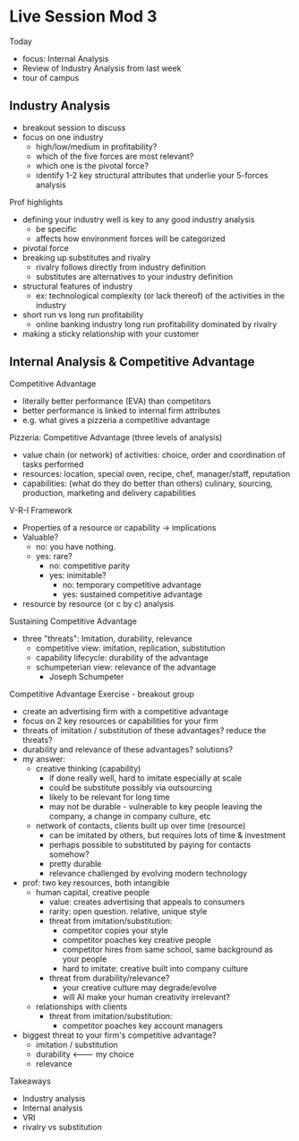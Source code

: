 # Live Session Mod 3

Today

- focus: Internal Analysis
- Review of Industry Analysis from last week
- tour of campus

## Industry Analysis

- breakout session to discuss
- focus on one industry
  - high/low/medium in profitability?
  - which of the five forces are most relevant?
  - which one is the pivotal force?
  - identify 1-2 key structural attributes that underlie your 5-forces analysis

Prof highlights

- defining your industry well is key to any good industry analysis
  - be specific
  - affects how environment forces will be categorized
- pivotal force
- breaking up substitutes and rivalry
  - rivalry follows directly from industry definition
  - substitutes are alternatives to your industry definition
- structural features of industry
  - ex: technological complexity (or lack thereof) of the activities in the
    industry
- short run vs long run profitability
  - online banking industry long run profitability dominated by rivalry
- making a sticky relationship with your customer

## Internal Analysis & Competitive Advantage

Competitive Advantage

- literally better performance (EVA) than competitors
- better performance is linked to internal firm attributes
- e.g. what gives a pizzeria a competitive advantage

Pizzeria: Competitive Advantage (three levels of analysis)

- value chain (or network) of activities: choice, order and coordination of
  tasks performed
- resources: location, special oven, recipe, chef, manager/staff, reputation
- capabilities: (what do they do better than others) culinary, sourcing,
  production, marketing and delivery capabilities

V-R-I Framework

- Properties of a resource or capability -> implications
- Valuable?
  - no: you have nothing.
  - yes: rare?
    - no: competitive parity
    - yes: inimitable?
      - no: temporary competitive advantage
      - yes: sustained competitive advantage
- resource by resource (or c by c) analysis

Sustaining Competitive Advantage

- three "threats": Imitation, durability, relevance
  - competitive view: imitation, replication, substitution
  - capability lifecycle: durability of the advantage
  - schumpeterian view: relevance of the advantage
    - Joseph Schumpeter

Competitive Advantage Exercise - breakout group

- create an advertising firm with a competitive advantage
- focus on 2 key resources or capabilities for your firm
- threats of imitation / substitution of these advantages? reduce the threats?
- durability and relevance of these advantages? solutions?
- my answer:
  - creative thinking (capability)
    - if done really well, hard to imitate especially at scale
    - could be substitute possibly via outsourcing
    - likely to be relevant for long time
    - may not be durable - vulnerable to key people leaving the company, a
      change in company culture, etc
  - network of contacts, clients built up over time (resource)
    - can be imitated by others, but requires lots of time & investment
    - perhaps possible to substituted by paying for contacts somehow?
    - pretty durable
    - relevance challenged by evolving modern technology
- prof: two key resources, both intangible
  - human capital, creative people
    - value: creates advertising that appeals to consumers
    - rarity: open question. relative, unique style
    - threat from imitation/substitution:
      - competitor copies your style
      - competitor poaches key creative people
      - competitor hires from same school, same background as your people
      - hard to imitate: creative built into company culture
    - threat from durability/relevance?
      - your creative culture may degrade/evolve
      - will AI make your human creativity irrelevant?
  - relationships with clients
    - threat from imitation/substitution:
      - competitor poaches key account managers
- biggest threat to your firm's competitive advantage?
  - imitation / substitution
  - durability <--- my choice
  - relevance

Takeaways

- Industry analysis
- Internal analysis
- VRI
- rivalry vs substitution
